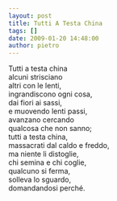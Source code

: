 ```yaml
---
layout: post
title: Tutti A Testa China
tags: []
date: 2009-01-20 14:48:00
author: pietro
---
```

Tutti a testa china<br/>alcuni strisciano<br/>altri con le lenti,<br/>ingrandiscono ogni cosa,<br/>dai fiori ai sassi,<br/>e muovendo lenti passi,<br/>avanzano cercando<br/>qualcosa che non sanno;<br/>tutti a testa china,<br/>massacrati dal caldo e freddo,<br/>ma niente li distoglie,<br/>chi semina e chi coglie,<br/>qualcuno si ferma,<br/>solleva lo sguardo,<br/>domandandosi perché.
